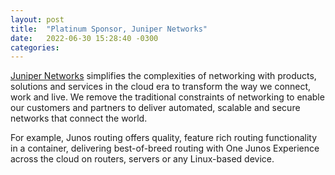 ```yaml
---
layout: post
title:  "Platinum Sponsor, Juniper Networks"
date:   2022-06-30 15:28:40 -0300
categories: 
---
```

[Juniper Networks][juniper] simplifies the complexities of networking with products, solutions and services in the cloud era to transform the way we connect, work and live. We remove the traditional constraints of networking to enable our customers and partners to deliver automated, scalable and secure networks that connect the world.<br>

For example, Junos routing offers quality, feature rich routing functionality in a container, delivering best-of-breed routing with One Junos Experience across the cloud on routers, servers or any Linux-based device.



[juniper]: https://www.juniper.net/